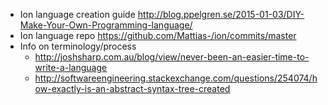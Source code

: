 

* Ion language creation guide http://blog.ppelgren.se/2015-01-03/DIY-Make-Your-Own-Programming-language/
* Ion language repo https://github.com/Mattias-/ion/commits/master
* Info on terminology/process
    * http://joshsharp.com.au/blog/view/never-been-an-easier-time-to-write-a-language
    * http://softwareengineering.stackexchange.com/questions/254074/how-exactly-is-an-abstract-syntax-tree-created
